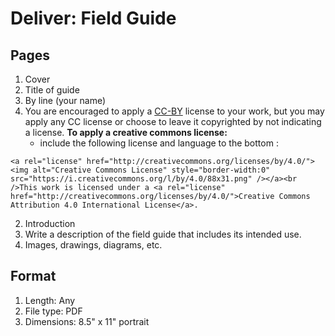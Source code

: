 # Deliver: Field Guide

## Pages

1. Cover
  1. Title of guide
  2. By line (your name)
  2. You are encouraged to apply a [CC-BY](https://creativecommons.org/licenses/by/4.0/) license to your work, but you may apply any CC license or choose to leave it copyrighted by not indicating a license. **To apply a creative commons license:**
     - include the following license and language to the bottom :  
```
<a rel="license" href="http://creativecommons.org/licenses/by/4.0/"><img alt="Creative Commons License" style="border-width:0" src="https://i.creativecommons.org/l/by/4.0/88x31.png" /></a><br />This work is licensed under a <a rel="license" href="http://creativecommons.org/licenses/by/4.0/">Creative Commons Attribution 4.0 International License</a>.
``` 
2. Introduction
  1. Write a description of the field guide that includes its intended use.
3. Images, drawings, diagrams, etc.

## Format
  1. Length: Any
  2. File type: PDF
  3. Dimensions: 8.5" x 11" portrait